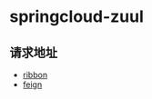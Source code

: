 # springcloud-zuul

## 请求地址
* [ribbon](http://localhost:8769/api-a/hi?name=forezp&token=11)
* [feign](http://localhost:8769/api-b/hi?name=forezp&token=11)
